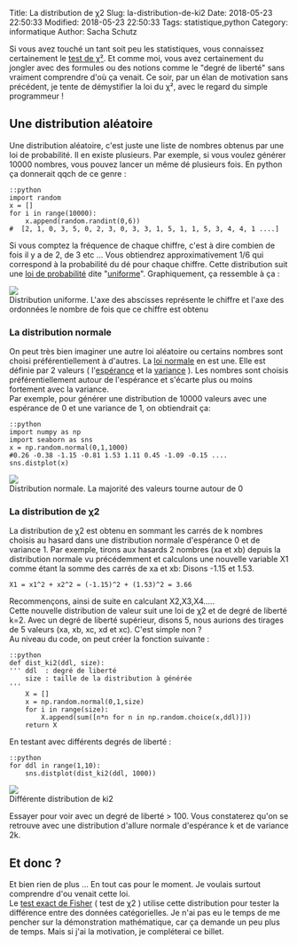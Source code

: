 Title: La distribution de χ2 
Slug: la-distribution-de-ki2
Date: 2018-05-23 22:50:33
Modified: 2018-05-23 22:50:33
Tags: statistique,python
Category: informatique
Author: Sacha Schutz

Si vous avez touché un tant soit peu les statistiques, vous connaissez certainement le [test de χ²](https://fr.wikipedia.org/wiki/Loi_du_%CF%87%C2%B2). Et comme moi, vous avez certainement du jongler avec des formules ou des notions comme le "degré de liberté" sans vraiment comprendre d'où ça venait. Ce soir, par un élan de motivation sans précédent, je tente de démystifier la loi du χ², avec le regard du simple programmeur !

## Une distribution aléatoire
Une distribution aléatoire, c'est juste une liste de nombres obtenus par une loi de probabilité. Il en existe plusieurs. Par exemple, si vous voulez générer 10000 nombres, vous pouvez lancer un même dé plusieurs fois. En python ça donnerait qqch de ce genre : 

    ::python
    import random
    x = []
    for i in range(10000):
        x.append(random.randint(0,6))
    #  [2, 1, 0, 3, 5, 0, 2, 3, 0, 3, 3, 1, 5, 1, 1, 5, 3, 4, 4, 1 ....]

Si vous comptez la fréquence de chaque chiffre, c'est à dire combien de fois il y a de 2, de 3 etc ... Vous obtiendrez approximativement 1/6 qui correspond à la probabilité du dé pour chaque chiffre. Cette distribution suit une [loi de probabilité](https://fr.wikipedia.org/wiki/Loi_de_probabilit%C3%A9) dite "[uniforme](https://fr.wikipedia.org/wiki/Loi_uniforme_discr%C3%A8te)". Graphiquement, ça ressemble à ça :

<div class="figure">     <img src="../images/distribution-ki2/uniform.png" />      <div class="legend"> Distribution uniforme. L'axe des abscisses représente le chiffre et l'axe des ordonnées le nombre de fois que ce chiffre est obtenu </div> </div>


### La distribution normale 
On peut très bien imaginer une autre loi aléatoire ou certains nombres sont choisi préférentiellement à d'autres. La [loi normale](https://fr.wikipedia.org/wiki/Loi_normale) en est une. Elle est définie par 2 valeurs ( l'[espérance](https://fr.wikipedia.org/wiki/Esp%C3%A9rance_math%C3%A9matique) et la [variance](https://fr.wikipedia.org/wiki/Variance_(statistiques_et_probabilit%C3%A9s)) ). Les nombres sont choisis préférentiellement autour de l'espérance et s'écarte plus ou moins fortement avec la variance.  
Par exemple, pour générer une distribution de 10000 valeurs avec une espérance de 0 et une variance de 1, on obtiendrait ça: 

    ::python
    import numpy as np
    import seaborn as sns
    x = np.random.normal(0,1,1000)
    #0.26 -0.38 -1.15 -0.81 1.53 1.11 0.45 -1.09 -0.15 ....
    sns.distplot(x)

<div class="figure">     <img src="../images/distribution-ki2/normal.png" />      <div class="legend"> Distribution normale. La majorité des valeurs tourne autour de 0</div> </div>

### La distribution de χ2
La distribution de χ2 est obtenu en sommant les carrés de k nombres choisis au hasard dans une distribution normale d'espérance 0 et de variance 1.
Par exemple, tirons aux hasards 2 nombres (xa et xb) depuis la distribution normale vu précédemment et calculons une nouvelle variable X1 comme étant la somme des carrés de xa et xb: Disons -1.15 et 1.53. 

    X1 = x1^2 + x2^2 = (-1.15)^2 + (1.53)^2 = 3.66

Recommençons, ainsi de suite en calculant X2,X3,X4.....   
Cette nouvelle distribution de valeur suit une loi de χ2 et de degré de liberté k=2. Avec un degré de liberté supérieur, disons 5, nous aurions des tirages de 5 valeurs (xa, xb, xc, xd et xc). C'est simple non ?    
Au niveau du code, on peut créer la fonction suivante : 

    ::python
    def dist_ki2(ddl, size):
    ''' ddl  : degré de liberté 
        size : taille de la distribution à générée
    '''
        X = []
        x = np.random.normal(0,1,size)
        for i in range(size):
            X.append(sum([n*n for n in np.random.choice(x,ddl)]))
        return X

En testant avec différents degrés de liberté :

    ::python
    for ddl in range(1,10):
        sns.distplot(dist_ki2(ddl, 1000))

<div class="figure">     <img src="../images/distribution-ki2/ki2_anim.gif" />      <div class="legend"> Différente distribution de ki2 </div> </div>

Essayer pour voir avec un degré de liberté > 100. Vous constaterez qu'on se retrouve avec une distribution d'allure normale d'espérance k et de variance 2k. 

## Et donc ? 
Et bien rien de plus ... En tout cas pour le moment. Je voulais surtout comprendre d'ou venait cette loi.   
Le [test exact de Fisher](https://fr.wikipedia.org/wiki/Test_exact_de_Fisher) ( test de χ2 ) utilise cette distribution pour tester la différence entre des données catégorielles. Je n'ai pas eu le temps de me pencher sur la démonstration mathématique, car ça demande un peu plus de temps. Mais si j'ai la motivation, je compléterai ce billet.
